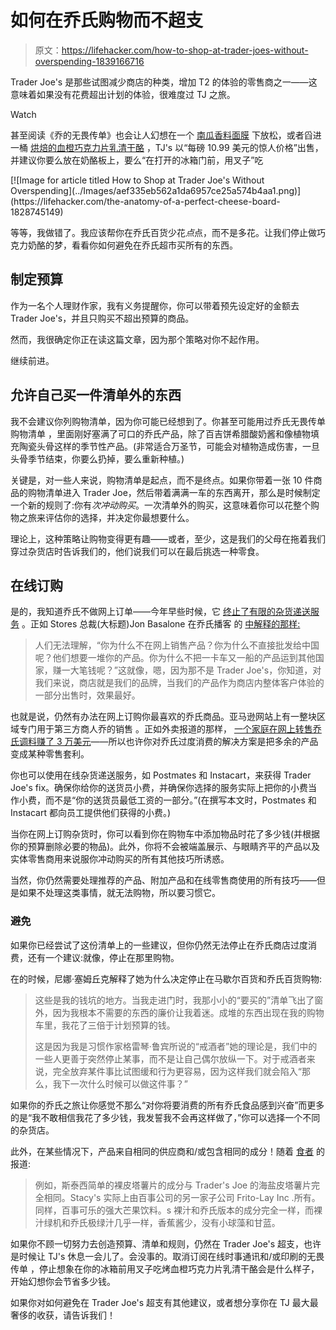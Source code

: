# 如何在乔氏购物而不超支

> 原文：<https://lifehacker.com/how-to-shop-at-trader-joes-without-overspending-1839166716>

Trader Joe's 是那些试图减少商店的种类，增加 T2 的体验的零售商之一——这意味着如果没有花费超出计划的体验，很难度过 TJ 之旅。

Watch

甚至阅读《乔的无畏传单》也会让人幻想在一个 [南瓜香料面膜](https://www.traderjoes.com/fearless-flyer/article/5075) 下放松，或者舀进一桶 [烘焙的血橙巧克力片乳清干酪](https://www.traderjoes.com/fearless-flyer/article/5027) ，TJ's 以“每磅 10.99 美元的惊人价格”出售，并建议你要么放在奶酪板上，要么“在打开的冰箱门前，用叉子”吃

<aside data-commerce-source="inset" class="sc-16a0mhj-2 gAjHzr">[![Image for article titled How to Shop at Trader Joe&#39;s Without Overspending](../Images/aef335eb562a1da6957ce25a574b4aa1.png)](https://lifehacker.com/the-anatomy-of-a-perfect-cheese-board-1828745149)</aside>

等等，我做错了。我应该帮你在乔氏百货少花*点*点，而不是多花。让我们停止做巧克力奶酪的梦，看看你如何避免在乔氏超市买所有的东西。

## 制定预算

作为一名个人理财作家，我有义务提醒你，你可以带着预先设定好的金额去 Trader Joe's，并且只购买不超出预算的商品。

然而，我很确定你正在读这篇文章，因为那个策略对你不起作用。

继续前进。

## 允许自己买一件清单外的东西

我不会建议你列购物清单，因为你可能已经想到了。你甚至可能用过乔氏无畏传单购物清单 ，里面刚好塞满了可口的乔氏产品，除了百吉饼希腊酸奶酱和像植物填充陶瓷头骨这样的季节性产品。(非常适合万圣节，可能会对植物造成伤害，一旦头骨季节结束，你要么扔掉，要么重新种植。)

关键是，对一些人来说，购物清单是起点，而不是终点。如果你带着一张 10 件商品的购物清单进入 Trader Joe，然后带着满满一车的东西离开，那么是时候制定一个新的规则了:你有*次冲动购买*。一次清单外的购买，这意味着你可以花整个购物之旅来评估你的选择，并决定你最想要什么。

理论上，这种策略让购物变得更有趣——或者，至少，这是我们的父母在拖着我们穿过杂货店时告诉我们的，他们说我们可以在最后挑选一种零食。

## 在线订购

是的，我知道乔氏不做网上订单——今年早些时候，它 [终止了有限的杂货递送服务](https://www.businessinsider.com/trader-joes-ends-grocery-delivery-2019-1) 。正如 Stores 总裁(大标题)Jon Basalone 在乔氏播客 的 [中解释的那样:](https://www.traderjoes.com/TJ_CMS_Content/Images/Digin/pdfs/InsideTJs-Episode4-Transcript.pdf)

> 人们无法理解，“你为什么不在网上销售产品？你为什么不直接批发给中国呢？他们想要一堆你的产品。你为什么不把一卡车又一船的产品运到其他国家，赚一大笔钱呢？”这就像，嗯，因为那不是 Trader Joe's，你知道，对我们来说，商店就是我们的品牌，当我们的产品作为商店内整体客户体验的一部分出售时，效果最好。

也就是说，仍然有办法在网上订购你最喜欢的乔氏商品。亚马逊网站上有一整块区域专门用于第三方商人乔的销售 。正如外卖报道的那样， [一个家庭在网上转售乔氏调料赚了 3 万美元](https://thetakeout.com/family-reselling-trader-joes-bagel-seasoning-online-1832931507)——所以也许你对乔氏过度消费的解决方案是把多余的产品变成某种零售套利。

你也可以使用在线杂货递送服务，如 Postmates 和 Instacart，来获得 Trader Joe's fix。确保你给你的送货员小费，并确保你选择的服务实际上把你的小费当作小费，而不是“你的送货员最低工资的一部分。”(在撰写本文时，Postmates 和 Instacart 都向员工提供他们获得的小费。)

当你在网上订购杂货时，你可以看到你在购物车中添加物品时花了多少钱(并根据你的预算删除必要的物品)。此外，你将不会被端盖展示、与眼睛齐平的产品以及实体零售商用来说服你冲动购买的所有其他技巧所诱惑。

当然，你仍然需要处理推荐的产品、附加产品和在线零售商使用的所有技巧——但是如果不处理这类事情，就无法购物，所以要习惯它。

### 避免

如果你已经尝试了这份清单上的一些建议，但你仍然无法停止在乔氏商店过度消费，还有一个建议:就像，停止在那里购物。

在的时候，尼娜·塞姆丘克解释了她为什么决定停止在马歇尔百货和乔氏百货购物:

> 这些是我的钱坑的地方。当我走进门时，我那小小的“要买的”清单飞出了窗外，因为我根本不需要的东西的廉价让我着迷。成堆的东西出现在我的购物车里，我花了三倍于计划预算的钱。
> 
> 这是因为我是习惯作家格雷琴·鲁宾所说的“戒酒者”她的理论是，我们中的一些人更善于突然停止某事，而不是让自己偶尔放纵一下。对于戒酒者来说，完全放弃某件事比试图缓和行为更容易，因为这样我们就会陷入“那么，我下一次什么时候可以做这件事？”

如果你的乔氏之旅让你感觉不那么“对你将要消费的所有乔氏食品感到兴奋”而更多的是“我不敢相信我花了多少钱，我发誓我不会再这样做了，”你可以选择一个不同的杂货店。

此外，在某些情况下，产品来自相同的供应商和/或包含相同的成分！随着 [食者](https://www.eater.com/2017/8/9/16099028/trader-joes-products) 的报道:

> 例如，斯泰西简单的裸皮塔薯片的成分与 Trader's Joe 的海盐皮塔薯片完全相同。Stacy's 实际上由百事公司的另一家子公司 Frito-Lay Inc .所有。同样，百事可乐的强大芒果饮料。s 裸汁和乔氏版本的成分完全一样，而裸汁绿机和乔氏极绿汁几乎一样，香蕉酱少，没有小球藻和甘蓝。

如果你不顾一切努力去创造预算、清单和规则，仍然在 Trader Joe's 超支，也许是时候让 TJ's 休息一会儿了。会没事的。取消订阅在线时事通讯和/或印刷的无畏传单 ，停止想象在你的冰箱前用叉子吃烤血橙巧克力片乳清干酪会是什么样子，开始幻想你会节省多少钱。

如果你对如何避免在 Trader Joe's 超支有其他建议，或者想分享你在 TJ 最大最奢侈的收获，请告诉我们！